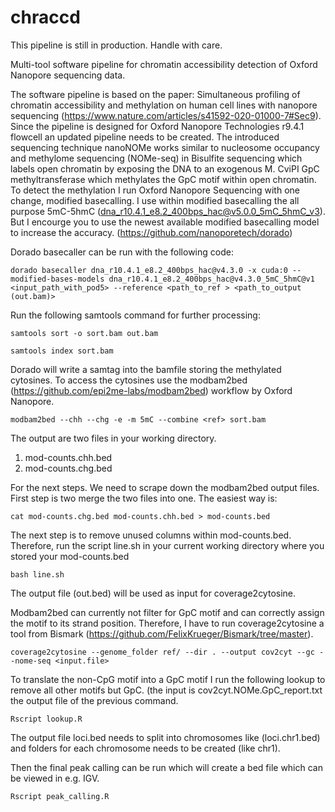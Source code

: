 # chraccd

This pipeline is still in production. Handle with care.

Multi-tool software pipeline for chromatin accessibility detection of Oxford Nanopore sequencing data. 

The software pipeline is based on the paper: Simultaneous profiling of chromatin accessibility and methylation on human cell lines with nanopore sequencing (https://www.nature.com/articles/s41592-020-01000-7#Sec9). Since the pipeline is designed for Oxford Nanopore Technologies r9.4.1 flowcell an updated pipeline needs to be created. 
The introduced sequencing technique nanoNOMe works similar to nucleosome occupancy and methylome sequencing (NOMe-seq) in Bisulfite sequencing which labels open chromatin by exposing the DNA to an exogenous M. CviPI GpC methyltransferase which methylates the GpC motif within open chromatin. 
To detect the methylation I run Oxford Nanopore Sequencing with one change, modified basecalling. I use within modified basecalling the all purpose 5mC-5hmC (dna_r10.4.1_e8.2_400bps_hac@v5.0.0_5mC_5hmC_v3). But I encourge you to use the newest available modified basecalling model to increase the accuracy. (https://github.com/nanoporetech/dorado)

Dorado basecaller can be run with the following code:
```
dorado basecaller dna_r10.4.1_e8.2_400bps_hac@v4.3.0 -x cuda:0 --modified-bases-models dna_r10.4.1_e8.2_400bps_hac@v4.3.0_5mC_5hmC@v1 <input_path_with_pod5> --reference <path_to_ref > <path_to_output (out.bam)>
```

Run the following samtools command for further processing: 
```
samtools sort -o sort.bam out.bam 

samtools index sort.bam
```
Dorado will write a samtag into the bamfile storing the methylated cytosines. To access the cytosines use the modbam2bed (https://github.com/epi2me-labs/modbam2bed) workflow by Oxford Nanopore.
```
modbam2bed --chh --chg -e -m 5mC --combine <ref> sort.bam
```
The output are two files in your working directory. 
1. mod-counts.chh.bed
2. mod-counts.chg.bed

For the next steps. We need to scrape down the modbam2bed output files.
First step is two merge the two files into one. The easiest way is:
```
cat mod-counts.chg.bed mod-counts.chh.bed > mod-counts.bed
```

The next step is to remove unused columns within mod-counts.bed. Therefore, run the script line.sh in your current working directory where you stored your mod-counts.bed

```
bash line.sh
```
The output file (out.bed) will be used as input for coverage2cytosine. 

Modbam2bed can currently not filter for GpC motif and can correctly assign the motif to its strand position. Therefore, I have to run coverage2cytosine a tool from Bismark (https://github.com/FelixKrueger/Bismark/tree/master). 
```
coverage2cytosine --genome_folder ref/ --dir . --output cov2cyt --gc --nome-seq <input.file>
```

To translate the non-CpG motif into a GpC motif I run the following lookup to remove all other motifs but GpC. (the input is cov2cyt.NOMe.GpC_report.txt the output file of the previous command.

```
Rscript lookup.R
```

The output file loci.bed needs to split into chromosomes like (loci.chr1.bed) and folders for each chromosome needs to be created (like chr1).

Then the final peak calling can be run which will create a bed file which can be viewed in e.g. IGV.

```
Rscript peak_calling.R
```







